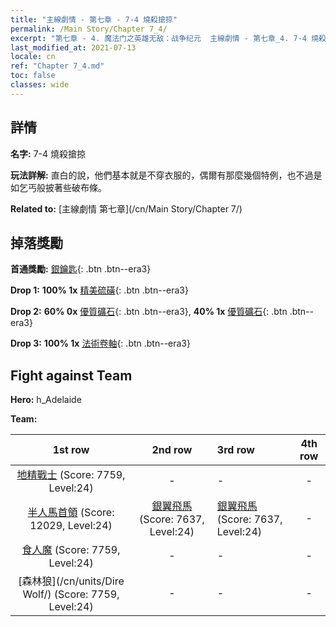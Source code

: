 ```yaml
---
title: "主線劇情 - 第七章 - 7-4 燒殺搶掠"
permalink: /Main Story/Chapter 7_4/
excerpt: "第七章 - 4. 魔法门之英雄无敌：战争纪元  主線劇情 - 第七章_4. 7-4 燒殺搶掠"
last_modified_at: 2021-07-13
locale: cn
ref: "Chapter 7_4.md"
toc: false
classes: wide
---
```


## 詳情

 **名字:** 7-4 燒殺搶掠

 **玩法詳解:** 直白的說，他們基本就是不穿衣服的，偶爾有那麼幾個特例，也不過是如乞丐般披著些破布條。

 **Related to:** [主線劇情 第七章](/cn/Main Story/Chapter 7/)

## 掉落獎勵

 **首通獎勵:** [銀鑰匙](/cn/Items/con_693/){: .btn .btn--era3}

 **Drop 1:** **100% 1x** [精美硫磺](/cn/Items/mat_22/){: .btn .btn--era3}

 **Drop 2:** **60% 0x** [優質礦石](/cn/Items/mat_12/){: .btn .btn--era3}, **40% 1x** [優質礦石](/cn/Items/mat_12/){: .btn .btn--era3}

 **Drop 3:** **100% 1x** [法術卷軸](/cn/Items/con_694/){: .btn .btn--era3}


## Fight against Team
 **Hero:** h_Adelaide

 **Team:**


  | 1st row | 2nd row | 3rd row | 4th row |
  |:----:|:----:|:----|:----:|
  | [地精戰士](/cn/units/Goblin/) (Score: 7759, Level:24)  | - | - | - |
  | [半人馬首領](/cn/units/Centaur/) (Score: 12029, Level:24)  | [銀翼飛馬](/cn/units/Pegasus/) (Score: 7637, Level:24)  | [銀翼飛馬](/cn/units/Pegasus/) (Score: 7637, Level:24)  | - |
  | [食人魔](/cn/units/Ogre/) (Score: 7759, Level:24)  | - | - | - |
  | [森林狼](/cn/units/Dire Wolf/) (Score: 7759, Level:24)  | - | - | - |


